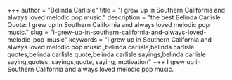 +++
author = "Belinda Carlisle"
title = "I grew up in Southern California and always loved melodic pop music."
description = "the best Belinda Carlisle Quote: I grew up in Southern California and always loved melodic pop music."
slug = "i-grew-up-in-southern-california-and-always-loved-melodic-pop-music"
keywords = "I grew up in Southern California and always loved melodic pop music.,belinda carlisle,belinda carlisle quotes,belinda carlisle quote,belinda carlisle sayings,belinda carlisle saying,quotes, sayings,quote, saying, motivation"
+++
I grew up in Southern California and always loved melodic pop music.
